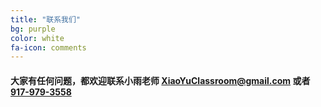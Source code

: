 ```yaml
---
title: "联系我们"
bg: purple
color: white
fa-icon: comments
---
```


#### 大家有任何问题，都欢迎联系小雨老师 <XiaoYuClassroom@gmail.com> 或者 <a href="tel:+19179793558">917-979-3558</a>
